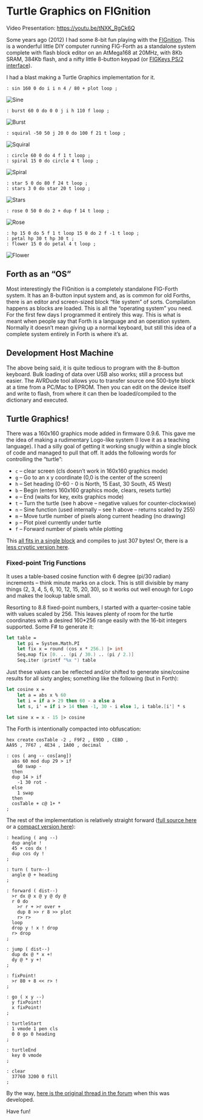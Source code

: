 # Turtle Graphics on FIGnition

Video Presentation: https://youtu.be/tNXK_RgCk6Q

Some years ago (2012) I had some 8-bit fun playing with the [FIGnition](https://sites.google.com/site/libby8dev/fignition).
This is a wonderful little DIY computer running FIG-Forth as a standalone system complete with flash block editor on an AtMega168 at 20MHz, with 8Kb SRAM, 384Kb flash, and a nifty little 8-button keypad (or [FIGKeys PS/2 interface](https://sites.google.com/site/libby8dev/figkeys)).

I had a blast making a Turtle Graphics implementation for it.

```forth
: sin 160 0 do i i n 4 / 80 + plot loop ;
```

![Sine](./sine.jpg)

```forth
: burst 60 0 do 0 0 j i h 110 f loop ;
```

![Burst](./burst.jpg)

```forth
: squiral -50 50 j 20 0 do 100 f 21 t loop ;
```

![Squiral](./squiral.jpg)

```forth
: circle 60 0 do 4 f 1 t loop ; 
: spiral 15 0 do circle 4 t loop ;
```

![Spiral](./spiral.jpg)

```forth
: star 5 0 do 80 f 24 t loop ; 
: stars 3 0 do star 20 t loop ;
```

![Stars](./stars.jpg)

```forth
: rose 0 50 0 do 2 + dup f 14 t loop ;
```

![Rose](./rose.jpg)

```forth
: hp 15 0 do 5 f 1 t loop 15 0 do 2 f -1 t loop ; 
: petal hp 30 t hp 30 t ; 
: flower 15 0 do petal 4 t loop ;
```

![Flower](./flower.jpg)

## Forth as an “OS”

Most interestingly the FIGnition is a completely standalone FIG-Forth system. It has an 8-button input system and, as is common for old Forths, there is an editor and screen-sized block “file system” of sorts. Compilation happens as blocks are loaded. This is all the “operating system” you need. For the first few days I programmed it entirely this way. This is what is meant when people say that Forth is a language and an operation system. Normally it doesn’t mean giving up a normal keyboard, but still this idea of a complete system entirely in Forth is where it’s at.
 
## Development Host Machine

The above being said, it is quite tedious to program with the 8-button keyboard. Bulk loading of data over USB also works; still a process but easier. The AVRDude tool allows you to transfer source one 500-byte block at a time from a PC/Mac to EPROM. Then you can edit on the device itself and write to flash, from where it can then be loaded/compiled to the dictionary and executed.

## Turtle Graphics!

There was a 160x160 graphics mode added in firmware 0.9.6. This gave me the idea of making a rudimentary Logo-like system (I love it as a teaching language). I had a silly goal of getting it working snugly within a single block of code and managed to pull that off. It adds the following words for controlling the “turtle”:

* `c` – clear screen (cls doesn’t work in 160x160 graphics mode) 
* `g` – Go to an x y coordinate (0,0 is the center of the screen) 
* `h` – Set heading (0-60 - 0 is North, 15 East, 30 South, 45 West) 
* `b` – Begin (enters 160x160 graphics mode, clears, resets turtle) 
* `e` – End (waits for key, exits graphics mode) 
* `t` – Turn the turtle (see h above – negative values for counter-clockwise) 
* `n` – Sine function (used internally – see h above – returns scaled by 255) 
* `m` – Move turtle number of pixels along current heading (no drawing) 
* `p` – Plot pixel currently under turtle
* `f` – Forward number of pixels while plotting
 
This [all fits in a single block](./TurtleCompact.fth) and compiles to just 307 bytes! Or, there is a [less cryptic version here](./Turtle.fth).

### Fixed-point Trig Functions

It uses a table-based cosine function with 6 degree (pi/30 radian) increments – think minute marks on a clock. This is still divisible by many things (2, 3, 4, 5, 6, 10, 12, 15, 20, 30), so it works out well enough for Logo and makes the lookup table small.
 
Resorting to 8.8 fixed-point numbers, I started with a quarter-cosine table with values scaled by 256. This leaves plenty of room for the turtle coordinates with a desired 160*256 range easily with the 16-bit integers supported. Some F# to generate it:

```fsharp
let table =
    let pi = System.Math.PI
    let fix x = round (cos x * 256.) |> int
    Seq.map fix [0. .. (pi / 30.) .. (pi / 2.)]
    Seq.iter (printf "%x ") table
```

Just these values can be reflected and/or shifted to generate sine/cosine results for all sixty angles; something like the following (but in Forth):

```fsharp
let cosine x =
    let a = abs x % 60
    let i = if a > 29 then 60 - a else a
    let s, i' = if i > 14 then -1, 30 - i else 1, i table.[i'] * s

let sine x = x - 15 |> cosine
```

The Forth is intentionally compacted into obfuscation:

```forth
hex create cosTable -2 , F9F2 , E9DD , CEBD ,
AA95 , 7F67 , 4E34 , 1A00 , decimal

: cos ( ang -- cos[ang])
  abs 60 mod dup 29 > if
    60 swap -
  then
  dup 14 > if
    -1 30 rot -
  else
    1 swap
  then
  cosTable + c@ 1+ *
;
```

The rest of the implementation is relatively straight forward ([full source here](./Turtle.fth) or a [compact version here](./TurtleCompact.fth)):

```forth
: heading ( ang --)
  dup angle !
  45 + cos dx !
  dup cos dy !
;

: turn ( turn--)
  angle @ + heading
;

: forward ( dist--)
  >r dx @ x @ y @ dy @
  r 0 do
    >r r + >r over +
    dup 8 >> r 8 >> plot
    r> r>
  loop
  drop y ! x ! drop
  r> drop
;

: jump ( dist--)
  dup dx @ * x +!
  dy @ * y +!
;

: fixPoint!
  >r 80 + 8 << r> !
;

: go ( x y --)
  y fixPoint!
  x fixPoint!
;

: turtleStart
  1 vmode 1 pen cls
  0 0 go 0 heading
;

: turtleEnd
  key 0 vmode
;

: clear
  37760 3200 0 fill
;
```
 
By the way, [here is the original thread in the forum](https://groups.google.com/g/fignition/c/2vBeONSTnWQ/m/UNbyTnv6UQwJ) when this was developed.

Have fun!
